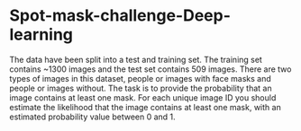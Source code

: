 # Spot-mask-challenge-Deep-learning

The data have been split into a test and training set. The training set contains ~1300 images and the test set contains 509 images. There are two types of images in this dataset, people or images with face masks and people or images without.
The task is to provide the probability that an image contains at least one mask. For each unique image ID you should estimate the likelihood that the image contains at least one mask, with an estimated probability value between 0 and 1.
